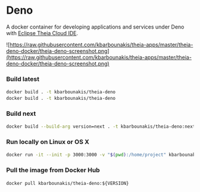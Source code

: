 # Deno

A docker container for developing applications and services under Deno with [Eclipse Theia Cloud IDE](https://github.com/eclipse-theia/theia).

![https://raw.githubusercontent.com/kbarbounakis/theia-apps/master/theia-deno-docker/theia-deno-screenshot.png](https://raw.githubusercontent.com/kbarbounakis/theia-apps/master/theia-deno-docker/theia-deno-screenshot.png)

### Build latest

```bash
docker build . -t kbarbounakis/theia-deno
docker build . -t kbarbounakis/theia-deno
```

### Build next

```bash
docker build --build-arg version=next . -t kbarbounakis/theia-deno:next
```

### Run locally on Linux or OS X

```bash
docker run -it --init -p 3000:3000 -v "$(pwd):/home/project" kbarbounakis/theia-deno:latest
```

### Pull the image from Docker Hub

```
docker pull kbarbounakis/theia-deno:${VERSION}
```

